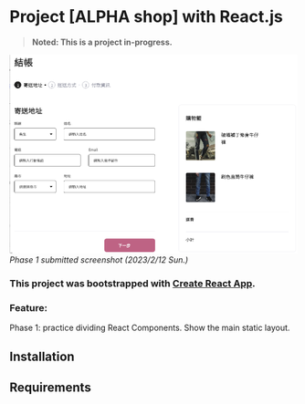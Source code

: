# Project [ALPHA shop] with React.js

> **Noted: This is a project in-progress.**

![](./sumbmitted-phase1.png)
_Phase 1 submitted screenshot (2023/2/12 Sun.)_

### This project was bootstrapped with [Create React App](https://github.com/facebook/create-react-app).

### Feature:

Phase 1: practice dividing React Components. Show the main static layout.

## Installation

## Requirements
